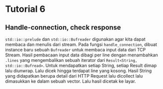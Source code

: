 # Tutorial 6

## Handle-connection, check response

```std::io::prelude``` dan ```std::io::Bufreader``` digunakan agar kita dapat membaca dan menulis dari stream.
Pada fungsi ```handle_connection```, dibuat instance baru sebuah ```Bufreader``` untuk membaca input data dari TCP Stream. Hasil pembacaan input data dibagi per line dengan menambahkan ```.lines``` yang mengembalikan sebuah iterator dari ```Result<String, std::io::Bufread>```. Untuk mendapatkan setiap String, setiap Result dimap lalu diunwrap. Lalu dicek hingga terdapat line yang kosong. Hasil String yang didapatkan berupa detail dari HTTP Request lalu dicollect lalu dimasukkan ke dalam sebuah vector. Lalu hasil dicetak ke layar.